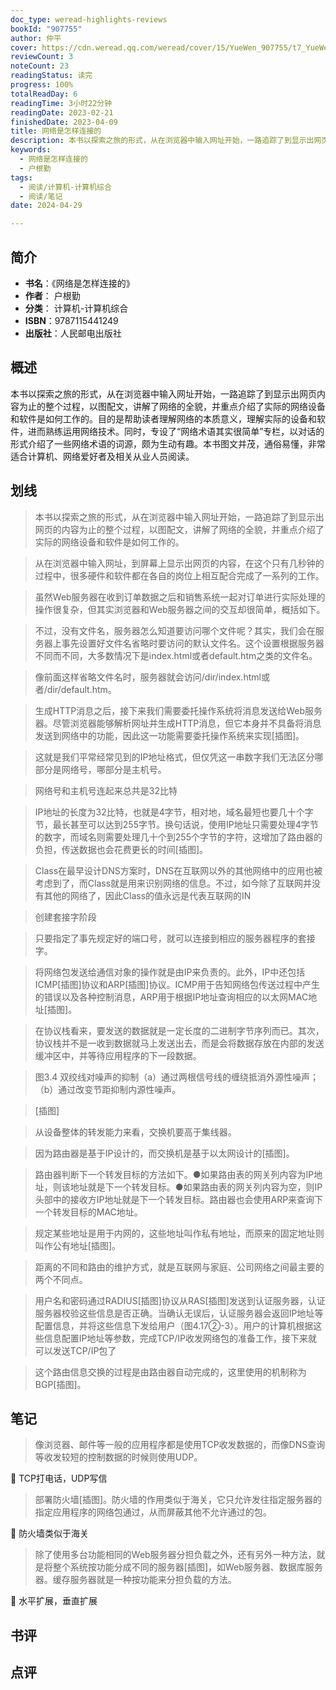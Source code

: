 ```yaml
---
doc_type: weread-highlights-reviews
bookId: "907755"
author: 仲平
cover: https://cdn.weread.qq.com/weread/cover/15/YueWen_907755/t7_YueWen_907755.jpg
reviewCount: 3
noteCount: 23
readingStatus: 读完
progress: 100%
totalReadDay: 6
readingTime: 3小时22分钟
readingDate: 2023-02-21
finishedDate: 2023-04-09
title: 网络是怎样连接的
description: 本书以探索之旅的形式，从在浏览器中输入网址开始，一路追踪了到显示出网页内容为止的整个过程，以图配文，讲解了网络的全貌，并重点介绍了实际的网络设备和软件是如何工作的。目的是帮助读者理解网络的本质意义，理解实际的设备和软件，进而熟练运用网络技术。同时，专设了“网络术语其实很简单”专栏，以对话的形式介绍了一些网络术语的词源，颇为生动有趣。本书图文并茂，通俗易懂，非常适合计算机、网络爱好者及相关从业人员阅读。
keywords:
  - 网络是怎样连接的
  - 户根勤
tags:
  - 阅读/计算机-计算机综合
  - 阅读/笔记
date: 2024-04-29

---
```


## 简介

- **书名**：《网络是怎样连接的》
- **作者**： 户根勤
- **分类**： 计算机-计算机综合
- **ISBN**：9787115441249
- **出版社**：人民邮电出版社

## 概述

本书以探索之旅的形式，从在浏览器中输入网址开始，一路追踪了到显示出网页内容为止的整个过程，以图配文，讲解了网络的全貌，并重点介绍了实际的网络设备和软件是如何工作的。目的是帮助读者理解网络的本质意义，理解实际的设备和软件，进而熟练运用网络技术。同时，专设了“网络术语其实很简单”专栏，以对话的形式介绍了一些网络术语的词源，颇为生动有趣。本书图文并茂，通俗易懂，非常适合计算机、网络爱好者及相关从业人员阅读。

## 划线 
 

> 本书以探索之旅的形式，从在浏览器中输入网址开始，一路追踪了到显示出网页的内容为止的整个过程，以图配文，讲解了网络的全貌，并重点介绍了实际的网络设备和软件是如何工作的。 

> 从在浏览器中输入网址，到屏幕上显示出网页的内容，在这个只有几秒钟的过程中，很多硬件和软件都在各自的岗位上相互配合完成了一系列的工作。 

> 虽然Web服务器在收到订单数据之后和销售系统一起对订单进行实际处理的操作很复杂，但其实浏览器和Web服务器之间的交互却很简单，概括如下。 

> 不过，没有文件名，服务器怎么知道要访问哪个文件呢？其实，我们会在服务器上事先设置好文件名省略时要访问的默认文件名。这个设置根据服务器不同而不同，大多数情况下是index.html或者default.htm之类的文件名。 

> 像前面这样省略文件名时，服务器就会访问/dir/index.html或者/dir/default.htm。 

> 生成HTTP消息之后，接下来我们需要委托操作系统将消息发送给Web服务器。尽管浏览器能够解析网址并生成HTTP消息，但它本身并不具备将消息发送到网络中的功能，因此这一功能需要委托操作系统来实现[插图]。 

> 这就是我们平常经常见到的IP地址格式，但仅凭这一串数字我们无法区分哪部分是网络号，哪部分是主机号。 

> 网络号和主机号连起来总共是32比特 

> IP地址的长度为32比特，也就是4字节，相对地，域名最短也要几十个字节，最长甚至可以达到255字节。换句话说，使用IP地址只需要处理4字节的数字，而域名则需要处理几十个到255个字节的字符，这增加了路由器的负担，传送数据也会花费更长的时间[插图]。 

> Class在最早设计DNS方案时，DNS在互联网以外的其他网络中的应用也被考虑到了，而Class就是用来识别网络的信息。不过，如今除了互联网并没有其他的网络了，因此Class的值永远是代表互联网的IN 

> 创建套接字阶段 

> 只要指定了事先规定好的端口号，就可以连接到相应的服务器程序的套接字。 

> 将网络包发送给通信对象的操作就是由IP来负责的。此外，IP中还包括ICMP[插图]协议和ARP[插图]协议。ICMP用于告知网络包传送过程中产生的错误以及各种控制消息，ARP用于根据IP地址查询相应的以太网MAC地址[插图]。 

> 在协议栈看来，要发送的数据就是一定长度的二进制字节序列而已。其次，协议栈并不是一收到数据就马上发送出去，而是会将数据存放在内部的发送缓冲区中，并等待应用程序的下一段数据。 

> 图3.4 双绞线对噪声的抑制（a）通过两根信号线的缠绕抵消外源性噪声；（b）通过改变节距抑制内源性噪声。 

> [插图] 

> 从设备整体的转发能力来看，交换机要高于集线器。 

> 因为路由器是基于IP设计的，而交换机是基于以太网设计的[插图]。 

> 路由器判断下一个转发目标的方法如下。●如果路由表的网关列内容为IP地址，则该地址就是下一个转发目标。●如果路由表的网关列内容为空，则IP头部中的接收方IP地址就是下一个转发目标。路由器也会使用ARP来查询下一个转发目标的MAC地址。 

> 规定某些地址是用于内网的，这些地址叫作私有地址，而原来的固定地址则叫作公有地址[插图]。 

> 距离的不同和路由的维护方式，就是互联网与家庭、公司网络之间最主要的两个不同点。 

> 用户名和密码通过RADIUS[插图]协议从RAS[插图]发送到认证服务器，认证服务器校验这些信息是否正确。当确认无误后，认证服务器会返回IP地址等配置信息，并将这些信息下发给用户（图4.17②-3）。用户的计算机根据这些信息配置IP地址等参数，完成TCP/IP收发网络包的准备工作，接下来就可以发送TCP/IP包了 

> 这个路由信息交换的过程是由路由器自动完成的，这里使用的机制称为BGP[插图]。

## 笔记


> 像浏览器、邮件等一般的应用程序都是使用TCP收发数据的，而像DNS查询等收发较短的控制数据的时候则使用UDP。

💭 TCP打电话，UDP写信

> 部署防火墙[插图]。防火墙的作用类似于海关，它只允许发往指定服务器的指定应用程序的网络包通过，从而屏蔽其他不允许通过的包。

💭 防火墙类似于海关

> 除了使用多台功能相同的Web服务器分担负载之外，还有另外一种方法，就是将整个系统按功能分成不同的服务器[插图]，如Web服务器、数据库服务器。缓存服务器就是一种按功能来分担负载的方法。

💭 水平扩展，垂直扩展

## 书评


## 点评
